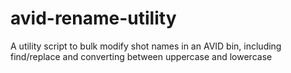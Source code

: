 # avid-rename-utility
A utility script to bulk modify shot names in an AVID bin, including find/replace and converting between uppercase and lowercase
